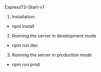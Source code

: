 ExpressTS-Start-v1

1. Installation:
- npm install

2. Running the server in development mode
- npm run dev

3. Running the server in production mode
- npm run prod
